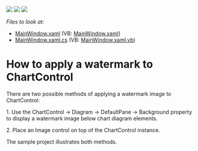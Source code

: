<!-- default badges list -->
![](https://img.shields.io/endpoint?url=https://codecentral.devexpress.com/api/v1/VersionRange/128568565/11.2.7%2B)
[![](https://img.shields.io/badge/Open_in_DevExpress_Support_Center-FF7200?style=flat-square&logo=DevExpress&logoColor=white)](https://supportcenter.devexpress.com/ticket/details/E3767)
[![](https://img.shields.io/badge/📖_How_to_use_DevExpress_Examples-e9f6fc?style=flat-square)](https://docs.devexpress.com/GeneralInformation/403183)
<!-- default badges end -->
<!-- default file list -->
*Files to look at*:

* [MainWindow.xaml](./CS/Q357477/MainWindow.xaml) (VB: [MainWindow.xaml](./VB/Q357477/MainWindow.xaml))
* [MainWindow.xaml.cs](./CS/Q357477/MainWindow.xaml.cs) (VB: [MainWindow.xaml.vb](./VB/Q357477/MainWindow.xaml.vb))
<!-- default file list end -->
# How to apply a watermark to ChartControl


<p>There are two possible methods of applying a watermark image to ChartControl:</p><p>1. Use the ChartControl -> Diagram -> DefaultPane -> Background property to display a watermark image below chart diagram elements.</p><p>2. Place an Image control on top of the ChartControl instance.</p><p>The sample project illustrates both methods.</p>

<br/>


